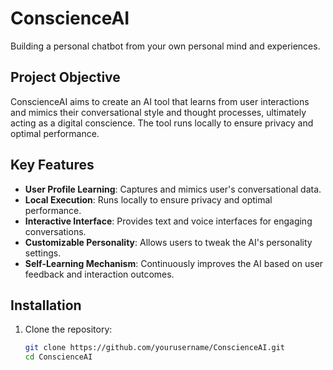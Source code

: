 # ConscienceAI
Building a personal chatbot from your own personal mind and experiences. 

## Project Objective
ConscienceAI aims to create an AI tool that learns from user interactions and mimics their conversational style and thought processes, ultimately acting as a digital conscience. The tool runs locally to ensure privacy and optimal performance.

## Key Features
- **User Profile Learning**: Captures and mimics user's conversational data.
- **Local Execution**: Runs locally to ensure privacy and optimal performance.
- **Interactive Interface**: Provides text and voice interfaces for engaging conversations.
- **Customizable Personality**: Allows users to tweak the AI's personality settings.
- **Self-Learning Mechanism**: Continuously improves the AI based on user feedback and interaction outcomes.

## Installation
1. Clone the repository:
   ```bash
   git clone https://github.com/yourusername/ConscienceAI.git
   cd ConscienceAI
